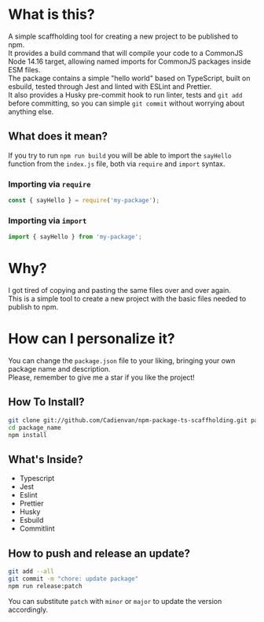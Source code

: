 # What is this?

A simple scaffholding tool for creating a new project to be published to npm.  
It provides a build command that will compile your code to a CommonJS Node 14.16 target, allowing named imports for CommonJS packages inside ESM files.  
The package contains a simple "hello world" based on TypeScript, built on esbuild, tested through Jest and linted with ESLint and Prettier.  
It also provides a Husky pre-commit hook to run linter, tests and `git add` before committing, so you can simple `git commit` without worrying about anything else.

## What does it mean?

If you try to run `npm run build` you will be able to import the `sayHello` function from the `index.js` file, both via `require` and `import` syntax.

### Importing via `require`

```js
const { sayHello } = require('my-package');
```

### Importing via `import`

```js
import { sayHello } from 'my-package';
```

# Why?

I got tired of copying and pasting the same files over and over again.  
This is a simple tool to create a new project with the basic files needed to publish to npm.

# How can I personalize it?

You can change the `package.json` file to your liking, bringing your own package name and description.  
Please, remember to give me a star if you like the project!

## How To Install?

```bash
git clone git://github.com/Cadienvan/npm-package-ts-scaffholding.git package_name
cd package_name
npm install
```

## What's Inside?

- Typescript
- Jest
- Eslint
- Prettier
- Husky
- Esbuild
- Commitlint

## How to push and release an update?

```bash
git add --all
git commit -m "chore: update package"
npm run release:patch
```

You can substitute `patch` with `minor` or `major` to update the version accordingly.
